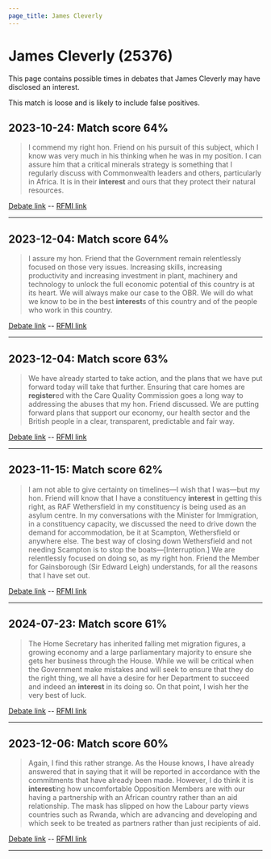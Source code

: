```yaml
---
page_title: James Cleverly
---
```


# James Cleverly  (25376)

This page contains possible times in debates that James Cleverly may have disclosed an interest.

This match is loose and is likely to include false positives. 



## 2023-10-24: Match score 64%

>I commend my right hon. Friend on his pursuit of this subject, which I know was very much in his thinking when he was in my position. I can assure him that a critical minerals strategy is something that I regularly discuss with Commonwealth leaders and others, particularly in Africa. It is in their **interest** and ours that they protect their natural resources.

[Debate link](https://www.theyworkforyou.com/debates/?id=2023-10-24b.727.3)  --  [RFMI link](https://www.theyworkforyou.com/mp/25376/register)


---



## 2023-12-04: Match score 64%

>I assure my hon. Friend that the Government remain relentlessly focused on those very issues. Increasing skills, increasing productivity and increasing investment in plant, machinery and technology to unlock the full economic potential of this country is at its heart. We will always make our case to the OBR. We will do what we know to be in the best **interest**s of this country and of the people who work in this country.

[Debate link](https://www.theyworkforyou.com/debates/?id=2023-12-04d.56.0)  --  [RFMI link](https://www.theyworkforyou.com/mp/25376/register)


---



## 2023-12-04: Match score 63%

>We have already started to take action, and the plans that we have put forward today will take that further. Ensuring that care homes are **register**ed with the Care Quality Commission goes a long way to addressing the abuses that my hon. Friend discussed. We are putting forward plans that support our economy, our health sector and the British people in a clear, transparent, predictable and fair way.

[Debate link](https://www.theyworkforyou.com/debates/?id=2023-12-04d.48.0)  --  [RFMI link](https://www.theyworkforyou.com/mp/25376/register)


---



## 2023-11-15: Match score 62%

>I am not able to give certainty on timelines—I wish that I was—but my hon. Friend will know that I have a constituency **interest** in getting this right, as RAF Wethersfield in my constituency is being used as an asylum centre. In my conversations with the Minister for Immigration, in a constituency capacity, we discussed the need to drive down the demand for accommodation, be it at Scampton, Wethersfield or anywhere else. The best way of closing down Wethersfield and not needing Scampton is to stop the boats—[Interruption.] We are relentlessly focused on doing so, as my right hon. Friend the Member for Gainsborough (Sir Edward Leigh) understands, for all the reasons that I have set out.

[Debate link](https://www.theyworkforyou.com/debates/?id=2023-11-15b.662.1)  --  [RFMI link](https://www.theyworkforyou.com/mp/25376/register)


---



## 2024-07-23: Match score 61%

>The Home Secretary has inherited falling met migration figures, a growing economy and a large parliamentary majority to ensure she gets her business through the House. While we will be critical when the Government make mistakes and will seek to ensure that they do the right thing, we all have a desire for her Department to succeed and indeed an **interest** in its doing so. On that point, I wish her the very best of luck.

[Debate link](https://www.theyworkforyou.com/debates/?id=2024-07-23d.533.3)  --  [RFMI link](https://www.theyworkforyou.com/mp/25376/register)


---



## 2023-12-06: Match score 60%

>Again, I find this rather strange. As the House knows, I have already answered that in saying that it will be reported in accordance with the commitments that have already been made. However, I do think it is **interest**ing how uncomfortable Opposition Members are with our having a partnership with an African country rather than an aid relationship. The mask has slipped on how the Labour party views countries such as Rwanda, which are advancing and developing and which seek to be treated as partners rather than just recipients of aid.

[Debate link](https://www.theyworkforyou.com/debates/?id=2023-12-06b.442.5)  --  [RFMI link](https://www.theyworkforyou.com/mp/25376/register)


---

